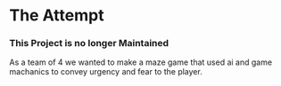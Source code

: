 # The Attempt
### This Project is no longer Maintained 
As a team of 4 we wanted to make a maze game that used ai and game machanics to convey urgency and fear to the player.

